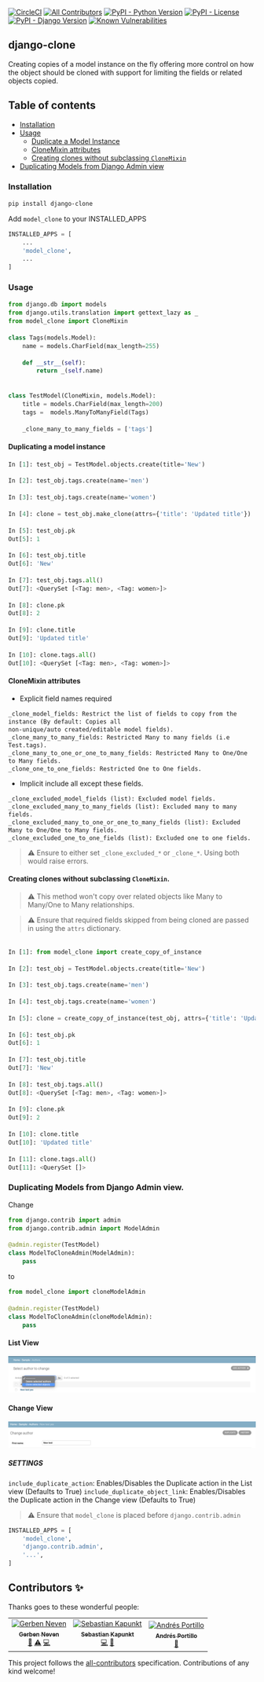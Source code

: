 [![CircleCI](https://circleci.com/gh/jackton1/django-clone.svg?style=shield)](https://circleci.com/gh/jackton1/django-clone)
[![All Contributors](https://img.shields.io/badge/all_contributors-3-orange.svg?style=flat-square)](#contributors)
[![PyPI - Python Version](https://img.shields.io/pypi/pyversions/django_clone.svg)](https://pypi.org/project/django-clone)
[![PyPI - License](https://img.shields.io/pypi/l/django_clone.svg)](https://github.com/jackton1/django-clone/blob/master/LICENSE)
[![PyPI - Django Version](https://img.shields.io/pypi/djversions/django_clone.svg)](https://docs.djangoproject.com/en/2.2/releases/)
[![Known Vulnerabilities](https://snyk.io/test/github/jackton1/django-clone/badge.svg?targetFile=requirements.txt)](https://snyk.io/test/github/jackton1/django-clone?targetFile=requirements.txt)

## django-clone

Creating copies of a model instance on the fly offering more control on how the object should be cloned with support for limiting the fields or related objects copied. 

## Table of contents

-   [Installation](#Installation)  
-   [Usage](#Usage)
    -   [Duplicate a Model Instance](#duplicating-a-model-instance)
    -   [CloneMixin attributes](#clonemixin-attributes)
    -   [Creating clones without subclassing `CloneMixin`](#creating-clones-without-subclassing-clonemixin)
-   [Duplicating Models from Django Admin view](#duplicating-models-from-django-admin-view)

### Installation

```bash
pip install django-clone
```

Add `model_clone` to your INSTALLED_APPS

```python
INSTALLED_APPS = [
    ...
    'model_clone',
    ...
]
```

### Usage

```python
from django.db import models
from django.utils.translation import gettext_lazy as _
from model_clone import CloneMixin

class Tags(models.Model):
    name = models.CharField(max_length=255)
    
    def __str__(self):
        return _(self.name)


class TestModel(CloneMixin, models.Model):
    title = models.CharField(max_length=200)
    tags =  models.ManyToManyField(Tags)

    _clone_many_to_many_fields = ['tags']
```

#### Duplicating a model instance

```python
In [1]: test_obj = TestModel.objects.create(title='New')

In [2]: test_obj.tags.create(name='men')

In [3]: test_obj.tags.create(name='women')

In [4]: clone = test_obj.make_clone(attrs={'title': 'Updated title'})

In [5]: test_obj.pk
Out[5]: 1

In [6]: test_obj.title
Out[6]: 'New'

In [7]: test_obj.tags.all()
Out[7]: <QuerySet [<Tag: men>, <Tag: women>]>

In [8]: clone.pk
Out[8]: 2

In [9]: clone.title
Out[9]: 'Updated title'

In [10]: clone.tags.all()
Out[10]: <QuerySet [<Tag: men>, <Tag: women>]>
```

#### CloneMixin attributes

-   Explicit field names required

```text
_clone_model_fields: Restrict the list of fields to copy from the instance (By default: Copies all 
non-unique/auto created/editable model fields).
_clone_many_to_many_fields: Restricted Many to many fields (i.e Test.tags).
_clone_many_to_one_or_one_to_many_fields: Restricted Many to One/One to Many fields.
_clone_one_to_one_fields: Restricted One to One fields.
```

-   Implicit include all except these fields.

```text
_clone_excluded_model_fields (list): Excluded model fields.
_clone_excluded_many_to_many_fields (list): Excluded many to many fields.
_clone_excluded_many_to_one_or_one_to_many_fields (list): Excluded Many to One/One to Many fields.
_clone_excluded_one_to_one_fields (list): Excluded one to one fields.
```

> :warning: Ensure to either set `_clone_excluded_*` or `_clone_*`. Using both would raise errors. 

#### Creating clones without subclassing `CloneMixin`.

> :warning: This method won't copy over related objects like Many to Many/One to Many relationships.

> :warning: Ensure that required fields skipped from being cloned are passed in using the `attrs` dictionary.

```python

In [1]: from model_clone import create_copy_of_instance

In [2]: test_obj = TestModel.objects.create(title='New')

In [3]: test_obj.tags.create(name='men')

In [4]: test_obj.tags.create(name='women')

In [5]: clone = create_copy_of_instance(test_obj, attrs={'title': 'Updated title'})

In [6]: test_obj.pk
Out[6]: 1

In [7]: test_obj.title
Out[7]: 'New'

In [8]: test_obj.tags.all()
Out[8]: <QuerySet [<Tag: men>, <Tag: women>]>

In [9]: clone.pk
Out[9]: 2

In [10]: clone.title
Out[10]: 'Updated title'

In [11]: clone.tags.all()
Out[11]: <QuerySet []>
```

### Duplicating Models from Django Admin view.

Change

```python
from django.contrib import admin
from django.contrib.admin import ModelAdmin

@admin.register(TestModel)
class ModelToCloneAdmin(ModelAdmin):
    pass
```

to

```python
from model_clone import cloneModelAdmin

@admin.register(TestModel)
class ModelToCloneAdmin(cloneModelAdmin):
    pass
```

#### List View

![Screenshot](Duplicate-action.png)

#### Change View

![Screenshot](Duplicate-button.png)

##### SETTINGS

`include_duplicate_action`: Enables/Disables the Duplicate action in the List view (Defaults to True)
`include_duplicate_object_link`: Enables/Disables the Duplicate action in the Change view (Defaults to 
True)

> :warning: Ensure that `model_clone` is placed before `django.contrib.admin`

```python
INSTALLED_APPS = [
    'model_clone',
    'django.contrib.admin',
    '...',
]
```

## Contributors ✨

Thanks goes to these wonderful people:

<!-- ALL-CONTRIBUTORS-LIST:START - Do not remove or modify this section -->

<!-- prettier-ignore -->

<table>
  <tr>
    <td align="center"><a href="http://gerritneven.nl"><img src="https://avatars1.githubusercontent.com/u/2500973?v=4" width="100px;" alt="Gerben Neven"/><br /><sub><b>Gerben Neven</b></sub></a><br /><a href="https://github.com/jackton1/django-clone/issues?q=author%3Agerbyzation" title="Bug reports">🐛</a> <a href="https://github.com/jackton1/django-clone/commits?author=gerbyzation" title="Tests">⚠️</a> <a href="https://github.com/jackton1/django-clone/commits?author=gerbyzation" title="Code">💻</a></td>
    <td align="center"><a href="http://sebastian-kindt.com"><img src="https://avatars1.githubusercontent.com/u/2536081?v=4" width="100px;" alt="Sebastian Kapunkt"/><br /><sub><b>Sebastian Kapunkt</b></sub></a><br /><a href="https://github.com/jackton1/django-clone/commits?author=SebastianKapunkt" title="Code">💻</a> <a href="https://github.com/jackton1/django-clone/issues?q=author%3ASebastianKapunkt" title="Bug reports">🐛</a></td>
    <td align="center"><a href="https://github.com/andresp99999"><img src="https://avatars0.githubusercontent.com/u/1036725?v=4" width="100px;" alt="Andrés Portillo"/><br /><sub><b>Andrés Portillo</b></sub></a><br /><a href="https://github.com/jackton1/django-clone/issues?q=author%3Aandresp99999" title="Bug reports">🐛</a></td>
  </tr>
</table>

<!-- ALL-CONTRIBUTORS-LIST:END -->

This project follows the [all-contributors](https://github.com/all-contributors/all-contributors) specification. Contributions of any kind welcome!
